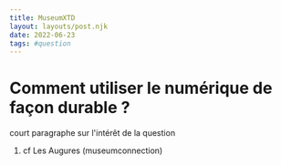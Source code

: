 ```yaml
---
title: MuseumXTD
layout: layouts/post.njk
date: 2022-06-23
tags: #question
---
```


# Comment utiliser le numérique de façon durable ?
court paragraphe sur l'intérêt de la question


1. cf Les Augures (museumconnection)
